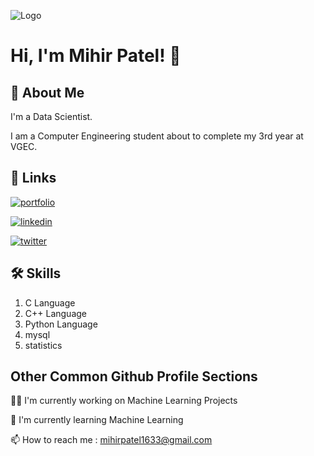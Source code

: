 
![Logo](https://github-readme-stats.vercel.app/api?username=Mihir76&&show_icons=true&title_color=ffffff&icon_color=bb2acf&text_color=daf7dc&bg_color=151515)


# Hi, I'm Mihir Patel! 👋


## 🚀 About Me
I'm a Data Scientist.

I am a Computer Engineering student about to complete my 3rd year at VGEC.

## 🔗 Links
[![portfolio](https://img.shields.io/badge/my_portfolio-000?style=for-the-badge&logo=ko-fi&logoColor=white)]()

[![linkedin](https://img.shields.io/badge/linkedin-0A66C2?style=for-the-badge&logo=linkedin&logoColor=white)]()

[![twitter](https://img.shields.io/badge/twitter-1DA1F2?style=for-the-badge&logo=twitter&logoColor=white)](https://twitter.com/Mihir_patel1633)


## 🛠 Skills
1. C Language
2. C++ Language
3. Python Language
4. mysql
5. statistics


## Other Common Github Profile Sections
👩‍💻 I'm currently working on Machine Learning Projects

🧠 I'm currently learning Machine Learning

📫 How to reach me : mihirpatel1633@gmail.com



